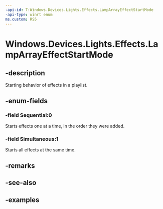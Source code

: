 ```yaml
---
-api-id: T:Windows.Devices.Lights.Effects.LampArrayEffectStartMode
-api-type: winrt enum
ms.custom: RS5
---
```


<!-- Enumeration syntax.
public enum LampArrayEffectStartMode : int 
-->

# Windows.Devices.Lights.Effects.LampArrayEffectStartMode

## -description
Starting behavior of effects in a playlist.

## -enum-fields
### -field Sequential:0
Starts effects one at a time, in the order they were added.

### -field Simultaneous:1
Starts all effects at the same time.

## -remarks

## -see-also

## -examples

